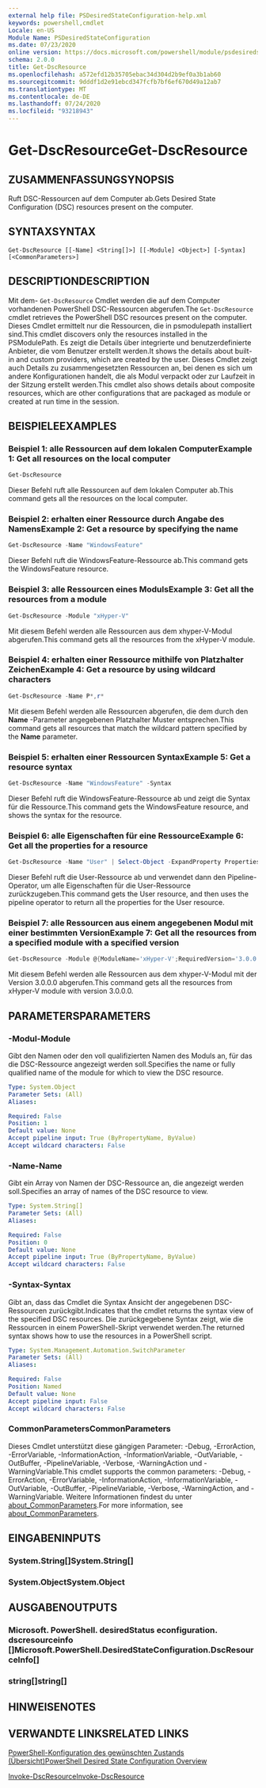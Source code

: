 ```yaml
---
external help file: PSDesiredStateConfiguration-help.xml
keywords: powershell,cmdlet
Locale: en-US
Module Name: PSDesiredStateConfiguration
ms.date: 07/23/2020
online version: https://docs.microsoft.com/powershell/module/psdesiredstateconfiguration/get-dscresource?view=powershell-7.1&WT.mc_id=ps-gethelp
schema: 2.0.0
title: Get-DscResource
ms.openlocfilehash: a572efd12b35705ebac34d304d2b9ef0a3b1ab60
ms.sourcegitcommit: 9dddf1d2e91ebcd347fcfb7bf6ef670d49a12ab7
ms.translationtype: MT
ms.contentlocale: de-DE
ms.lasthandoff: 07/24/2020
ms.locfileid: "93218943"
---
```

# <span data-ttu-id="3ded9-103">Get-DscResource</span><span class="sxs-lookup"><span data-stu-id="3ded9-103">Get-DscResource</span></span>

## <span data-ttu-id="3ded9-104">ZUSAMMENFASSUNG</span><span class="sxs-lookup"><span data-stu-id="3ded9-104">SYNOPSIS</span></span>
<span data-ttu-id="3ded9-105">Ruft DSC-Ressourcen auf dem Computer ab.</span><span class="sxs-lookup"><span data-stu-id="3ded9-105">Gets Desired State Configuration (DSC) resources present on the computer.</span></span>

## <span data-ttu-id="3ded9-106">SYNTAX</span><span class="sxs-lookup"><span data-stu-id="3ded9-106">SYNTAX</span></span>

```
Get-DscResource [[-Name] <String[]>] [[-Module] <Object>] [-Syntax] [<CommonParameters>]
```

## <span data-ttu-id="3ded9-107">DESCRIPTION</span><span class="sxs-lookup"><span data-stu-id="3ded9-107">DESCRIPTION</span></span>

<span data-ttu-id="3ded9-108">Mit dem- `Get-DscResource` Cmdlet werden die auf dem Computer vorhandenen PowerShell DSC-Ressourcen abgerufen.</span><span class="sxs-lookup"><span data-stu-id="3ded9-108">The `Get-DscResource` cmdlet retrieves the PowerShell DSC resources present on the computer.</span></span> <span data-ttu-id="3ded9-109">Dieses Cmdlet ermittelt nur die Ressourcen, die in psmodulepath installiert sind.</span><span class="sxs-lookup"><span data-stu-id="3ded9-109">This cmdlet discovers only the resources installed in the PSModulePath.</span></span> <span data-ttu-id="3ded9-110">Es zeigt die Details über integrierte und benutzerdefinierte Anbieter, die vom Benutzer erstellt werden.</span><span class="sxs-lookup"><span data-stu-id="3ded9-110">It shows the details about built-in and custom providers, which are created by the user.</span></span> <span data-ttu-id="3ded9-111">Dieses Cmdlet zeigt auch Details zu zusammengesetzten Ressourcen an, bei denen es sich um andere Konfigurationen handelt, die als Modul verpackt oder zur Laufzeit in der Sitzung erstellt werden.</span><span class="sxs-lookup"><span data-stu-id="3ded9-111">This cmdlet also shows details about composite resources, which are other configurations that are packaged as module or created at run time in the session.</span></span>

## <span data-ttu-id="3ded9-112">BEISPIELE</span><span class="sxs-lookup"><span data-stu-id="3ded9-112">EXAMPLES</span></span>

### <span data-ttu-id="3ded9-113">Beispiel 1: alle Ressourcen auf dem lokalen Computer</span><span class="sxs-lookup"><span data-stu-id="3ded9-113">Example 1: Get all resources on the local computer</span></span>

```powershell
Get-DscResource
```

<span data-ttu-id="3ded9-114">Dieser Befehl ruft alle Ressourcen auf dem lokalen Computer ab.</span><span class="sxs-lookup"><span data-stu-id="3ded9-114">This command gets all the resources on the local computer.</span></span>

### <span data-ttu-id="3ded9-115">Beispiel 2: erhalten einer Ressource durch Angabe des Namens</span><span class="sxs-lookup"><span data-stu-id="3ded9-115">Example 2: Get a resource by specifying the name</span></span>

```powershell
Get-DscResource -Name "WindowsFeature"
```

<span data-ttu-id="3ded9-116">Dieser Befehl ruft die WindowsFeature-Ressource ab.</span><span class="sxs-lookup"><span data-stu-id="3ded9-116">This command gets the WindowsFeature resource.</span></span>

### <span data-ttu-id="3ded9-117">Beispiel 3: alle Ressourcen eines Moduls</span><span class="sxs-lookup"><span data-stu-id="3ded9-117">Example 3: Get all the resources from a module</span></span>

```powershell
Get-DscResource -Module "xHyper-V"
```

<span data-ttu-id="3ded9-118">Mit diesem Befehl werden alle Ressourcen aus dem xhyper-V-Modul abgerufen.</span><span class="sxs-lookup"><span data-stu-id="3ded9-118">This command gets all the resources from the xHyper-V module.</span></span>

### <span data-ttu-id="3ded9-119">Beispiel 4: erhalten einer Ressource mithilfe von Platzhalter Zeichen</span><span class="sxs-lookup"><span data-stu-id="3ded9-119">Example 4: Get a resource by using wildcard characters</span></span>

```powershell
Get-DscResource -Name P*,r*
```

<span data-ttu-id="3ded9-120">Mit diesem Befehl werden alle Ressourcen abgerufen, die dem durch den **Name** -Parameter angegebenen Platzhalter Muster entsprechen.</span><span class="sxs-lookup"><span data-stu-id="3ded9-120">This command gets all resources that match the wildcard pattern specified by the **Name** parameter.</span></span>

### <span data-ttu-id="3ded9-121">Beispiel 5: erhalten einer Ressourcen Syntax</span><span class="sxs-lookup"><span data-stu-id="3ded9-121">Example 5: Get a resource syntax</span></span>

```powershell
Get-DscResource -Name "WindowsFeature" -Syntax
```

<span data-ttu-id="3ded9-122">Dieser Befehl ruft die WindowsFeature-Ressource ab und zeigt die Syntax für die Ressource.</span><span class="sxs-lookup"><span data-stu-id="3ded9-122">This command gets the WindowsFeature resource, and shows the syntax for the resource.</span></span>

### <span data-ttu-id="3ded9-123">Beispiel 6: alle Eigenschaften für eine Ressource</span><span class="sxs-lookup"><span data-stu-id="3ded9-123">Example 6: Get all the properties for a resource</span></span>

```powershell
Get-DscResource -Name "User" | Select-Object -ExpandProperty Properties
```

<span data-ttu-id="3ded9-124">Dieser Befehl ruft die User-Ressource ab und verwendet dann den Pipeline-Operator, um alle Eigenschaften für die User-Ressource zurückzugeben.</span><span class="sxs-lookup"><span data-stu-id="3ded9-124">This command gets the User resource, and then uses the pipeline operator to return all the properties for the User resource.</span></span>

### <span data-ttu-id="3ded9-125">Beispiel 7: alle Ressourcen aus einem angegebenen Modul mit einer bestimmten Version</span><span class="sxs-lookup"><span data-stu-id="3ded9-125">Example 7: Get all the resources from a specified module with a specified version</span></span>

```powershell
Get-DscResource -Module @{ModuleName='xHyper-V';RequiredVersion='3.0.0.0'}
```

<span data-ttu-id="3ded9-126">Mit diesem Befehl werden alle Ressourcen aus dem xhyper-V-Modul mit der Version 3.0.0.0 abgerufen.</span><span class="sxs-lookup"><span data-stu-id="3ded9-126">This command gets all the resources from xHyper-V module with version 3.0.0.0.</span></span>

## <span data-ttu-id="3ded9-127">PARAMETERS</span><span class="sxs-lookup"><span data-stu-id="3ded9-127">PARAMETERS</span></span>

### <span data-ttu-id="3ded9-128">-Modul</span><span class="sxs-lookup"><span data-stu-id="3ded9-128">-Module</span></span>

<span data-ttu-id="3ded9-129">Gibt den Namen oder den voll qualifizierten Namen des Moduls an, für das die DSC-Ressource angezeigt werden soll.</span><span class="sxs-lookup"><span data-stu-id="3ded9-129">Specifies the name or fully qualified name of the module for which to view the DSC resource.</span></span>

```yaml
Type: System.Object
Parameter Sets: (All)
Aliases:

Required: False
Position: 1
Default value: None
Accept pipeline input: True (ByPropertyName, ByValue)
Accept wildcard characters: False
```

### <span data-ttu-id="3ded9-130">-Name</span><span class="sxs-lookup"><span data-stu-id="3ded9-130">-Name</span></span>

<span data-ttu-id="3ded9-131">Gibt ein Array von Namen der DSC-Ressource an, die angezeigt werden soll.</span><span class="sxs-lookup"><span data-stu-id="3ded9-131">Specifies an array of names of the DSC resource to view.</span></span>

```yaml
Type: System.String[]
Parameter Sets: (All)
Aliases:

Required: False
Position: 0
Default value: None
Accept pipeline input: True (ByPropertyName, ByValue)
Accept wildcard characters: False
```

### <span data-ttu-id="3ded9-132">-Syntax</span><span class="sxs-lookup"><span data-stu-id="3ded9-132">-Syntax</span></span>

<span data-ttu-id="3ded9-133">Gibt an, dass das Cmdlet die Syntax Ansicht der angegebenen DSC-Ressourcen zurückgibt.</span><span class="sxs-lookup"><span data-stu-id="3ded9-133">Indicates that the cmdlet returns the syntax view of the specified DSC resources.</span></span> <span data-ttu-id="3ded9-134">Die zurückgegebene Syntax zeigt, wie die Ressourcen in einem PowerShell-Skript verwendet werden.</span><span class="sxs-lookup"><span data-stu-id="3ded9-134">The returned syntax shows how to use the resources in a PowerShell script.</span></span>

```yaml
Type: System.Management.Automation.SwitchParameter
Parameter Sets: (All)
Aliases:

Required: False
Position: Named
Default value: None
Accept pipeline input: False
Accept wildcard characters: False
```

### <span data-ttu-id="3ded9-135">CommonParameters</span><span class="sxs-lookup"><span data-stu-id="3ded9-135">CommonParameters</span></span>

<span data-ttu-id="3ded9-136">Dieses Cmdlet unterstützt diese gängigen Parameter: -Debug, -ErrorAction, -ErrorVariable, -InformationAction, -InformationVariable, -OutVariable, -OutBuffer, -PipelineVariable, -Verbose, -WarningAction und -WarningVariable.</span><span class="sxs-lookup"><span data-stu-id="3ded9-136">This cmdlet supports the common parameters: -Debug, -ErrorAction, -ErrorVariable, -InformationAction, -InformationVariable, -OutVariable, -OutBuffer, -PipelineVariable, -Verbose, -WarningAction, and -WarningVariable.</span></span> <span data-ttu-id="3ded9-137">Weitere Informationen findest du unter [about_CommonParameters](https://go.microsoft.com/fwlink/?LinkID=113216).</span><span class="sxs-lookup"><span data-stu-id="3ded9-137">For more information, see [about_CommonParameters](https://go.microsoft.com/fwlink/?LinkID=113216).</span></span>

## <span data-ttu-id="3ded9-138">EINGABEN</span><span class="sxs-lookup"><span data-stu-id="3ded9-138">INPUTS</span></span>

### <span data-ttu-id="3ded9-139">System.String[]</span><span class="sxs-lookup"><span data-stu-id="3ded9-139">System.String[]</span></span>

### <span data-ttu-id="3ded9-140">System.Object</span><span class="sxs-lookup"><span data-stu-id="3ded9-140">System.Object</span></span>

## <span data-ttu-id="3ded9-141">AUSGABEN</span><span class="sxs-lookup"><span data-stu-id="3ded9-141">OUTPUTS</span></span>

### <span data-ttu-id="3ded9-142">Microsoft. PowerShell. desiredStatus econfiguration. dscresourceinfo []</span><span class="sxs-lookup"><span data-stu-id="3ded9-142">Microsoft.PowerShell.DesiredStateConfiguration.DscResourceInfo[]</span></span>

### <span data-ttu-id="3ded9-143">string[]</span><span class="sxs-lookup"><span data-stu-id="3ded9-143">string[]</span></span>

## <span data-ttu-id="3ded9-144">HINWEISE</span><span class="sxs-lookup"><span data-stu-id="3ded9-144">NOTES</span></span>

## <span data-ttu-id="3ded9-145">VERWANDTE LINKS</span><span class="sxs-lookup"><span data-stu-id="3ded9-145">RELATED LINKS</span></span>

[<span data-ttu-id="3ded9-146">PowerShell-Konfiguration des gewünschten Zustands (Übersicht)</span><span class="sxs-lookup"><span data-stu-id="3ded9-146">PowerShell Desired State Configuration Overview</span></span>](/powershell/scripting/dsc/overview/overview)

[<span data-ttu-id="3ded9-147">Invoke-DscResource</span><span class="sxs-lookup"><span data-stu-id="3ded9-147">Invoke-DscResource</span></span>](/powershell/module/PSDesiredStateConfiguration/Invoke-DscResource)

